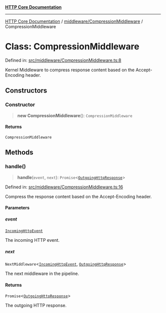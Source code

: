 [**HTTP Core Documentation**](../../../README.md)

***

[HTTP Core Documentation](../../../README.md) / [middleware/CompressionMiddleware](../README.md) / CompressionMiddleware

# Class: CompressionMiddleware

Defined in: [src/middleware/CompressionMiddleware.ts:8](https://github.com/stonemjs/http-core/blob/0d24f1311c8ffc69c0f21ab48badb00539c57ea4/src/middleware/CompressionMiddleware.ts#L8)

Kernel Middleware to compress response content based on the Accept-Encoding header.

## Constructors

### Constructor

> **new CompressionMiddleware**(): `CompressionMiddleware`

#### Returns

`CompressionMiddleware`

## Methods

### handle()

> **handle**(`event`, `next`): `Promise`\<[`OutgoingHttpResponse`](../../../OutgoingHttpResponse/classes/OutgoingHttpResponse.md)\>

Defined in: [src/middleware/CompressionMiddleware.ts:16](https://github.com/stonemjs/http-core/blob/0d24f1311c8ffc69c0f21ab48badb00539c57ea4/src/middleware/CompressionMiddleware.ts#L16)

Compress the response content based on the Accept-Encoding header.

#### Parameters

##### event

[`IncomingHttpEvent`](../../../IncomingHttpEvent/classes/IncomingHttpEvent.md)

The incoming HTTP event.

##### next

`NextMiddleware`\<[`IncomingHttpEvent`](../../../IncomingHttpEvent/classes/IncomingHttpEvent.md), [`OutgoingHttpResponse`](../../../OutgoingHttpResponse/classes/OutgoingHttpResponse.md)\>

The next middleware in the pipeline.

#### Returns

`Promise`\<[`OutgoingHttpResponse`](../../../OutgoingHttpResponse/classes/OutgoingHttpResponse.md)\>

The outgoing HTTP response.
